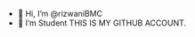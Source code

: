 - 👋 Hi, I’m @rizwaniBMC
- 👀 I’m Student
THIS IS MY GITHUB ACCOUNT.
<!---
rizwaniBMC/rizwaniBMC is a ✨ special ✨ repository because its `README.md` (this file) appears on your GitHub profile.
You can click the Preview link to take a look at your changes.
--->
